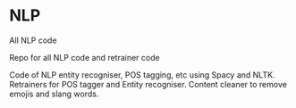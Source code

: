# NLP
All NLP code


  Repo for all NLP code and retrainer code
  
  Code of NLP entity recogniser, POS tagging, etc using Spacy and NLTK.
  Retrainers for POS tagger and Entity recogniser.
  Content cleaner to remove emojis and slang words.
